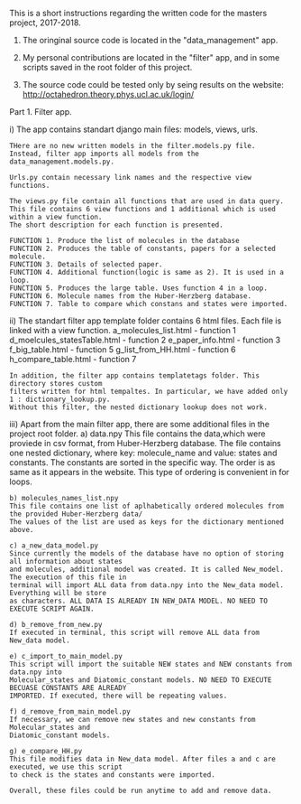 This is a short instructions regarding the written code for the
masters project, 2017-2018.


1) The oringinal source code is located in the "data_management" app.

2) My personal contributions are located in the "filter" app, and in some
   scripts saved in the root folder of this project.

3) The source code could be tested only by seing results on the website:
   http://octahedron.theory.phys.ucl.ac.uk/login/


Part 1. Filter app.

i)  The app contains standart django main files: models, views, urls. 

    THere are no new written models in the filter.models.py file.
    Instead, filter app imports all models from the data_management.models.py.

    Urls.py contain necessary link names and the respective view functions.

    The views.py file contain all functions that are used in data query.
    This file contains 6 view functions and 1 additional which is used within a view function. 
    The short description for each function is presented.

    FUNCTION 1. Produce the list of molecules in the database
    FUNCTION 2. Produces the table of constants, papers for a selected molecule.
    FUNCTION 3. Details of selected paper.
    FUNCTION 4. Additional function(logic is same as 2). It is used in a loop.
    FUNCTION 5. Produces the large table. Uses function 4 in a loop.
    FUNCTION 6. Molecule names from the Huber-Herzberg database.
    FUNCTION 7. Table to compare which constans and states were imported.

ii) The standart filter app template folder contains 6 html files.
    Each file is linked with a view function.
    a_molecules_list.html        - function 1
    d_moelcules_statesTable.html - function 2
    e_paper_info.html            - function 3
    f_big_table.html             - function 5
    g_list_from_HH.html          - function 6
    h_compare_table.html         - function 7

    In addition, the filter app contains templatetags folder. This directory stores custom
    filters written for html tempaltes. In particular, we have added only 1 : dictionary_lookup.py.
    Without this filter, the nested dictionary lookup does not work.

iii) Apart from the main filter app, there are some additional files in the project root folder.
    a) data.npy
    This file contains the data,which were proviede in csv format, from Huber-Herzberg database. 
    The file contains one nested dictionary, where key: molecule_name and value: states and constants.
    The constants are sorted in the specific way. The order is as same as it appears in the website.
    This type of ordering is convenient in for loops.
    
    b) molecules_names_list.npy
    This file contains one list of aplhabetically ordered molecules from the provided Huber-Herzberg data/
    The values of the list are used as keys for the dictionary mentioned above.

    c) a_new_data_model.py
    Since currently the models of the database have no option of storing all information about states
    and molecules, additional model was created. It is called New_model. The execution of this file in
    terminal will import ALL data from data.npy into the New_data model. Everything will be store
    as characters. ALL DATA IS ALREADY IN NEW_DATA MODEL. NO NEED TO EXECUTE SCRIPT AGAIN.

    d) b_remove_from_new.py
    If executed in terminal, this script will remove ALL data from New_data model.

    e) c_import_to_main_model.py
    This script will import the suitable NEW states and NEW constants from data.npy into
    Molecular_states and Diatomic_constant models. NO NEED TO EXECUTE BECUASE CONSTANTS ARE ALREADY 
    IMPORTED. If executed, there will be repeating values.
    
    f) d_remove_from_main_model.py
    If necessary, we can remove new states and new constants from Molecular_states and
    Diatomic_constant models.

    g) e_compare_HH.py
    This file modifies data in New_data model. After files a and c are executed, we use this script
    to check is the states and constants were imported. 
    
    Overall, these files could be run anytime to add and remove data.  










































































